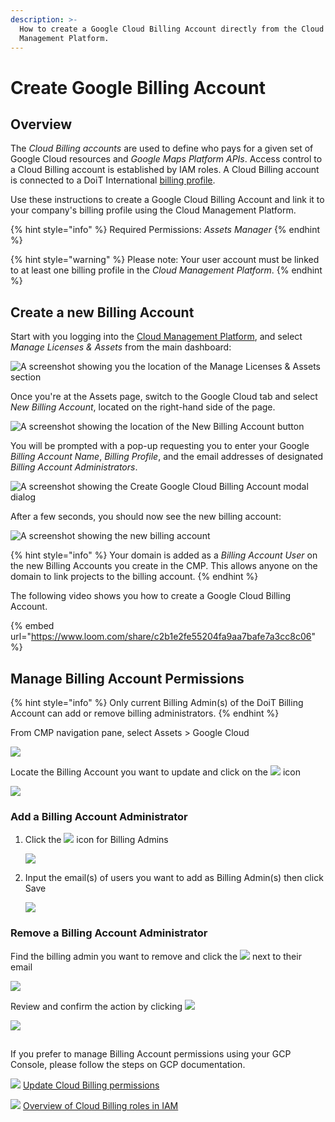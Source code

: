 ```yaml
---
description: >-
  How to create a Google Cloud Billing Account directly from the Cloud
  Management Platform.
---
```


# Create Google Billing Account

## Overview

The _Cloud Billing accounts_ are used to define who pays for a given set of Google Cloud resources and _Google Maps Platform APIs_. Access control to a Cloud Billing account is established by IAM roles. A Cloud Billing account is connected to a DoiT International [billing profile](../invoices-and-payments/setting-up-a-new-billing-profile.md).

Use these instructions to create a Google Cloud Billing Account and link it to your company's billing profile using the Cloud Management Platform.

{% hint style="info" %}
Required Permissions: _Assets Manager_
{% endhint %}

{% hint style="warning" %}
Please note: Your user account must be linked to at least one billing profile in the _Cloud Management Platform_.
{% endhint %}

## Create a new Billing Account

Start with you logging into the [Cloud Management Platform](https://app.doit-intl.com), and select _Manage Licenses & Assets_ from the main dashboard:

![A screenshot showing you the location of the Manage Licenses & Assets section](../.gitbook/assets/transfer-projects.png)

Once you're at the Assets page, switch to the Google Cloud tab and select _New Billing Account_, located on the right-hand side of the page.

![A screenshot showing the location of the New Billing Account button](<../.gitbook/assets/image (64).png>)

You will be prompted with a pop-up requesting you to enter your Google _Billing Account Name_, _Billing Profile_, and the email addresses of designated _Billing Account Administrators_.

![A screenshot showing the Create Google Cloud Billing Account modal dialog](<../.gitbook/assets/image (118).png>)

After a few seconds, you should now see the new billing account:

![A screenshot showing the new billing account](<../.gitbook/assets/image (81) (1).png>)

{% hint style="info" %}
Your domain is added as a _Billing Account User_ on the new Billing Accounts you create in the CMP. This allows anyone on the domain to link projects to the billing account.
{% endhint %}

The following video shows you how to create a Google Cloud Billing Account.

{% embed url="https://www.loom.com/share/c2b1e2fe55204fa9aa7bafe7a3cc8c06" %}



## Manage Billing Account Permissions

{% hint style="info" %}
Only current Billing Admin(s) of the DoiT Billing Account can add or remove billing administrators.
{% endhint %}

From CMP navigation pane, select Assets > Google Cloud&#x20;

![](<../.gitbook/assets/image (57).png>)&#x20;

Locate the Billing Account you want to update and click on the ![](<../.gitbook/assets/image (84).png>) icon

![](<../.gitbook/assets/image (10).png>)

### Add a Billing Account Administrator

1.  Click the ![](<../.gitbook/assets/image (95).png>) icon for Billing Admins

    ![](<../.gitbook/assets/image (74).png>)


2.  Input the email(s) of users you want to add as Billing Admin(s) then click Save

    ![](<../.gitbook/assets/image (98).png>)



### Remove a Billing Account Administrator

Find the billing admin you want to remove and click the ![](<../.gitbook/assets/image (27).png>) next to their email

![](<../.gitbook/assets/image (40).png>)

Review and confirm the action by clicking ![](<../.gitbook/assets/image (51).png>)

![](../.gitbook/assets/image.png)

##

If you prefer to manage Billing Account permissions using your GCP Console, please follow the steps on GCP documentation.

![](<../.gitbook/assets/image (49).png>) [Update Cloud Billing permissions](https://cloud.google.com/billing/docs/how-to/billing-access#update-cloud-billing-permissions)

![](<../.gitbook/assets/image (49).png>) [Overview of Cloud Billing roles in IAM](https://cloud.google.com/billing/docs/how-to/billing-access#overview-of-cloud-billing-roles-in-cloud-iam)&#x20;

